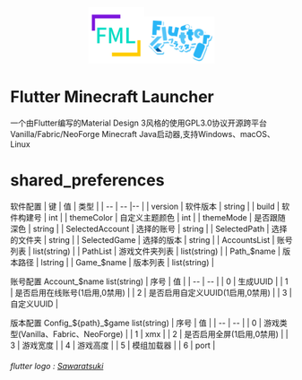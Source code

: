 <p align="center"><img src="./assets/img/icon/icon.png"  width="20%" /><img src="./assets/img/logo/flutter.png"  width="25%" /></p>

# Flutter Minecraft Launcher

一个由Flutter编写的Material Design 3风格的使用GPL3.0协议开源跨平台Vanilla/Fabric/NeoForge Minecraft Java启动器,支持Windows、macOS、Linux

# shared_preferences
软件配置
| 键 | 值 | 类型 |
| -- | -- |-- |
| version | 软件版本 | string |
| build | 软件构建号 | int |
| themeColor | 自定义主题颜色 | int |
| themeMode | 是否跟随深色 | string |
| SelectedAccount | 选择的账号 | string |
| SelectedPath | 选择的文件夹 | string |
| SelectedGame | 选择的版本 | string |
| AccountsList | 账号列表 | list(string) |
| PathList | 游戏文件夹列表 | list(string) |
| Path_$name | 版本路径 | lstring |
| Game_$name | 版本列表 | list(string) |

账号配置 Account_$name list(string)
| 序号 | 值 |
| -- | -- |
| 0 | 生成UUID |
| 1 | 是否启用在线账号(1启用,0禁用) |
| 2 | 是否启用自定义UUID(1启用,0禁用) |
| 3 | 自定义UUID |

版本配置 Config_${path}_$game list(string)
| 序号 | 值 |
| -- | -- |
| 0 | 游戏类型(Vanilla、Fabric、NeoForge) |
| 1 | xmx |
| 2 | 是否启用全屏(1启用,0禁用) |
| 3 | 游戏宽度 |
| 4 | 游戏高度 |
| 5 | 模组加载器 |
| 6 | port |

###### flutter logo : [Sawaratsuki](https://github.com/SAWARATSUKI)